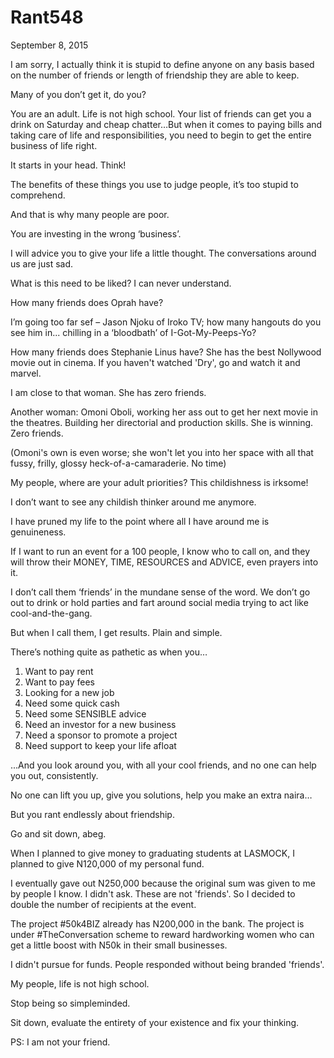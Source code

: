 # Rant548


September 8, 2015

I am sorry, I actually think it is stupid to define anyone on any basis based on the number of friends or length of friendship they are able to keep.

Many of you don’t get it, do you?

You are an adult. Life is not high school. Your list of friends can get you a drink on Saturday and cheap chatter…But when it comes to paying bills and taking care of life and responsibilities, you need to begin to get the entire business of life right.

It starts in your head. Think!

The benefits of these things you use to judge people, it’s too stupid to comprehend.

And that is why many people are poor.

You are investing in the wrong ‘business’.

I will advice you to give your life a little thought. The conversations around us are just sad.

What is this need to be liked? I can never understand.

How many friends does Oprah have?

I’m going too far sef – Jason Njoku of Iroko TV; how many hangouts do you see him in... chilling in a ‘bloodbath’ of I-Got-My-Peeps-Yo?

How many friends does Stephanie Linus have? She has the best Nollywood movie out in cinema. If you haven't watched 'Dry', go and watch it and marvel.

I am close to that woman. She has zero friends. 

Another woman: Omoni Oboli, working her ass out to get her next movie in the theatres. Building her directorial and production skills. She is winning. Zero friends. 

(Omoni's own is even worse; she won't let you into her space with all that fussy, frilly, glossy heck-of-a-camaraderie. No time)

My people, where are your adult priorities? This childishness is irksome!

I don’t want to see any childish thinker around me anymore.

I have pruned my life to the point where all I have around me is genuineness.

If I want to run an event for a 100 people, I know who to call on, and they will throw their MONEY, TIME, RESOURCES and ADVICE, even prayers into it.

I don’t call them ‘friends’ in the mundane sense of the word. We don’t go out to drink or hold parties and fart around social media trying to act like cool-and-the-gang.

But when I call them, I get results. Plain and simple.

There’s nothing quite as pathetic as when you…
1) Want to pay rent
2) Want to pay fees
3) Looking for a new job
4) Need some quick cash
5) Need some SENSIBLE advice
6) Need an investor for a new business
7) Need a sponsor to promote a project
8) Need support to keep your life afloat

...And you look around you, with all your cool friends, and no one can help you out, consistently.

No one can lift you up, give you solutions, help you make an extra naira…

But you rant endlessly about friendship.

Go and sit down, abeg.

When I planned to give money to graduating students at LASMOCK, I planned to give N120,000 of my personal fund.

I eventually gave out N250,000 because the original sum was given to me by people I know. I didn't ask. These are not 'friends'. So I decided to double the number of recipients at the event.

The project #50k4BIZ already has N200,000 in the bank. The project is under #TheConversation scheme to reward hardworking women who can get a little boost with N50k in their small businesses. 

I didn't pursue for funds. People responded without being branded 'friends'.

My people, life is not high school.

Stop being so simpleminded.

Sit down, evaluate the entirety of your existence and fix your thinking.

PS: I am not your friend.